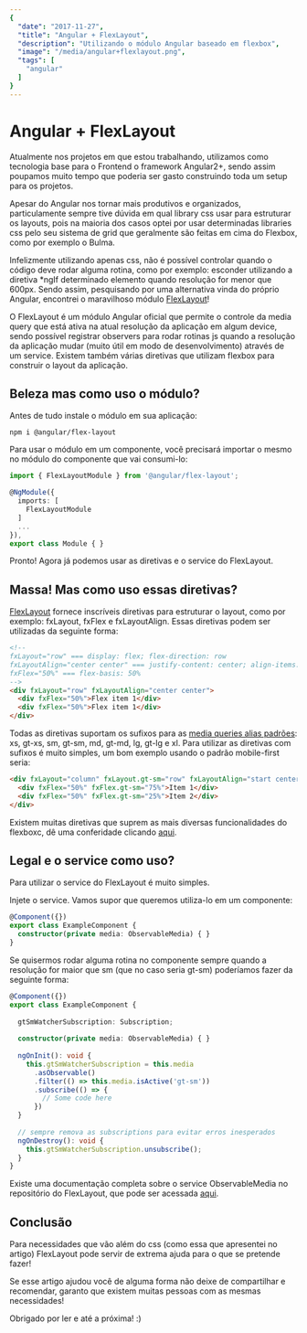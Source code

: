 ```yaml
---
{
  "date": "2017-11-27",
  "title": "Angular + FlexLayout",
  "description": "Utilizando o módulo Angular baseado em flexbox",
  "image": "/media/angular+flexlayout.png",
  "tags": [
    "angular"
  ]
}
---
```


<Post>

# Angular + FlexLayout

Atualmente nos projetos em que estou trabalhando, utilizamos como tecnologia base para o Frontend o framework Angular2+, sendo assim poupamos muito tempo que poderia ser gasto construindo toda um setup para os projetos.

Apesar do Angular nos tornar mais produtivos e organizados, particulamente sempre tive dúvida em qual library css usar para estruturar os layouts, pois na maioria dos casos optei por usar determinadas libraries css pelo seu sistema de grid que geralmente são feitas em cima do Flexbox, como por exemplo o Bulma.

Infelizmente utilizando apenas css, não é possível controlar quando o código deve rodar alguma rotina, como por exemplo: esconder utilizando a diretiva *ngIf determinado elemento quando resolução for menor que 600px. Sendo assim, pesquisando por uma alternativa vinda do próprio Angular, encontrei o maravilhoso módulo [FlexLayout](https://github.com/angular/flex-layout)!

O FlexLayout é um módulo Angular oficial que permite o controle da media query que está ativa na atual resolução da aplicação em algum device, sendo possível registrar observers para rodar rotinas js quando a resolução da aplicação mudar (muito útil em modo de desenvolvimento) através de um service. Existem também várias diretivas que utilizam flexbox para construir o layout da aplicação.

## Beleza mas como uso o módulo?

Antes de tudo instale o módulo em sua aplicação:

```
npm i @angular/flex-layout
```

Para usar o módulo em um componente, você precisará importar o mesmo no módulo do componente que vai consumi-lo:

```ts
import { FlexLayoutModule } from '@angular/flex-layout';

@NgModule({
  imports: [
    FlexLayoutModule
  ]
  ...
}),
export class Module { }
```

Pronto! Agora já podemos usar as diretivas e o service do FlexLayout.

## Massa! Mas como uso essas diretivas?

[FlexLayout](https://github.com/angular/flex-layout) fornece inscríveis diretivas para estruturar o layout, como por exemplo: fxLayout, fxFlex e fxLayoutAlign. Essas diretivas podem ser utilizadas da seguinte forma:

```html
<!-- 
fxLayout="row" === display: flex; flex-direction: row
fxLayoutAlign="center center" === justify-content: center; align-items: center
fxFlex="50%" === flex-basis: 50%
-->
<div fxLayout="row" fxLayoutAlign="center center">
  <div fxFlex="50%">Flex item 1</div>
  <div fxFlex="50%">Flex item 1</div>
</div>
```

Todas as diretivas suportam os sufixos para as [media queries alias padrões](https://github.com/angular/flex-layout/wiki/Responsive-API#responsive-features): xs, gt-xs, sm, gt-sm, md, gt-md, lg, gt-lg e xl. Para utilizar as diretivas com sufixos é muito simples, um bom exemplo usando o padrão mobile-first seria:

```html
<div fxLayout="column" fxLayout.gt-sm="row" fxLayoutAlign="start center" fxLayoutAlign.gt-sm="center start">
  <div fxFlex="50%" fxFlex.gt-sm="75%">Item 1</div>
  <div fxFlex="50%" fxFlex.gt-sm="25%">Item 2</div>
</div>
```

Existem muitas diretivas que suprem as mais diversas funcionalidades do flexboxc, dê uma conferidade clicando [aqui](https://github.com/angular/flex-layout/wiki/API-Documentation).

## Legal e o service como uso?

Para utilizar o service do FlexLayout é muito simples.

Injete o service. Vamos supor que queremos utiliza-lo em um componente:

```ts
@Component({})
export class ExampleComponent {
  constructor(private media: ObservableMedia) { }
}
```

Se quisermos rodar alguma rotina no componente sempre quando a resolução for maior que sm (que no caso seria gt-sm) poderíamos fazer da seguinte forma:

```ts
@Component({})
export class ExampleComponent {
   
  gtSmWatcherSubscription: Subscription;
  
  constructor(private media: ObservableMedia) { }
  
  ngOnInit(): void {
    this.gtSmWatcherSubscription = this.media
      .asObservable()
      .filter(() => this.media.isActive('gt-sm'))
      .subscribe(() => {
        // Some code here
      })
  }
  
  // sempre remova as subscriptions para evitar erros inesperados 
  ngOnDestroy(): void {
    this.gtSmWatcherSubscription.unsubscribe();
  }
}
```

Existe uma documentação completa sobre o service ObservableMedia no repositório do FlexLayout, que pode ser acessada [aqui](https://github.com/angular/flex-layout/wiki).

## Conclusão

Para necessidades que vão além do css (como essa que apresentei no artigo) FlexLayout pode servir de extrema ajuda para o que se pretende fazer!

Se esse artigo ajudou você de alguma forma não deixe de compartilhar e recomendar, garanto que existem muitas pessoas com as mesmas necessidades!

Obrigado por ler e até a próxima! :)

</Post>
